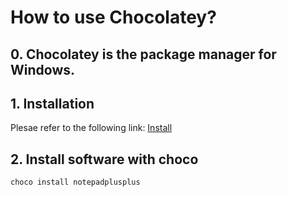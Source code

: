 # How to use Chocolatey?

## 0. Chocolatey is the package manager for Windows.
## 1. Installation
Plesae refer to the following link: [Install](https://chocolatey.org/install)
## 2. Install software with choco
```
choco install notepadplusplus
```
